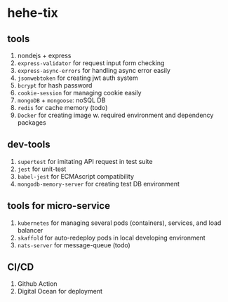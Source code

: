 # hehe-tix

## tools

1. nondejs + express
2. `express-validator` for request input form checking
3. `express-async-errors` for handling async error easily
4. `jsonwebtoken` for creating jwt auth system
5. `bcrypt` for hash password
6. `cookie-session` for managing cookie easily
7. `mongoDB` + `mongoose`: noSQL DB
8. `redis` for cache memory (todo)
9. `Docker` for creating image w. required environment and dependency packages

## dev-tools

1. `supertest` for imitating API request in test suite
2. `jest` for unit-test
3. `babel-jest` for ECMAscript compatibility
4. `mongodb-memory-server` for creating test DB environment

## tools for micro-service

1. `kubernetes` for managing several pods (containers), services, and load balancer
2. `skaffold` for auto-redeploy pods in local developing environment
3. `nats-server` for message-queue (todo)

## CI/CD

1. Github Action
2. Digital Ocean for deployment
